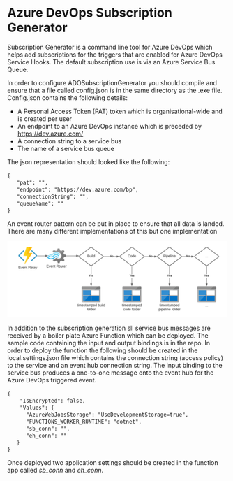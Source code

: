 # Azure DevOps Subscription Generator
Subscription Generator is a command line tool for Azure DevOps which helps add subscriptions for the triggers that are enabled for Azure DevOps Service Hooks. The default subscription use is via an Azure Service Bus Queue.

In order to configure ADOSubscriptionGenerator you should compile and ensure that a file called config.json is in the same directory as the .exe file. Config.json contains the following details:

- A Personal Access Token (PAT) token which is organisational-wide and is created per user
- An endpoint to an Azure DevOps instance which is preceded by https://dev.azure.com/
- A connection string to a service bus
- The name of a service bus queue 

The json representation should looked like the following:

```
{
   "pat": "",
   "endpoint": "https://dev.azure.com/bp",
   "connectionString": "",
   "queueName": ""
}
```

An event router pattern can be put in place to ensure that all data is landed. There are many different implementations of this but one implementation 

![Event router pattern](./docs/event_router.png "Event Router pattern")

In addition to the subscription generation sll service bus messages are received by a boiler plate Azure Function which can be deployed. The sample code containing the input and output bindings is in the repo. In order to deploy the function the following should be created in the local.settings.json file which contains the connection string (access policy) to the service and an event hub connection string. The input binding to the service bus produces a one-to-one message onto the event hub for the Azure DevOps triggered event.

```
{
    "IsEncrypted": false,
    "Values": {
      "AzureWebJobsStorage": "UseDevelopmentStorage=true",
      "FUNCTIONS_WORKER_RUNTIME": "dotnet",
      "sb_conn": "",
      "eh_conn": ""
   }
}
```

Once deployed two application settings should be created in the function app called *sb_conn* and *eh_conn*.